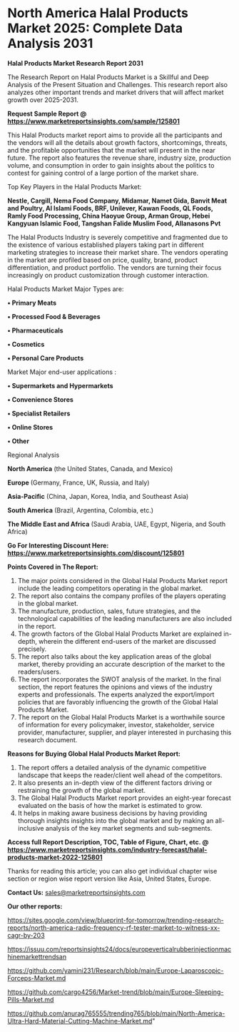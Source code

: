 # North America Halal Products Market 2025: Complete Data Analysis 2031

<strong>Halal Products Market Research Report 2031</strong>

The Research Report on Halal Products Market is a Skillful and Deep Analysis of the Present Situation and Challenges. This research report also analyzes other important trends and market drivers that will affect market growth over 2025-2031.

<strong>Request Sample Report @ <a href=https://www.marketreportsinsights.com/sample/125801>https://www.marketreportsinsights.com/sample/125801</a></strong>

This Halal Products market report aims to provide all the participants and the vendors will all the details about growth factors, shortcomings, threats, and the profitable opportunities that the market will present in the near future. The report also features the revenue share, industry size, production volume, and consumption in order to gain insights about the politics to contest for gaining control of a large portion of the market share.

Top Key Players in the Halal Products Market:

<strong>Nestle, Cargill, Nema Food Company, Midamar, Namet Gida, Banvit Meat and Poultry, Al Islami Foods, BRF, Unilever, Kawan Foods, QL Foods, Ramly Food Processing, China Haoyue Group, Arman Group, Hebei Kangyuan Islamic Food, Tangshan Falide Muslim Food, Allanasons Pvt</strong>

The Halal Products Industry is severely competitive and fragmented due to the existence of various established players taking part in different marketing strategies to increase their market share. The vendors operating in the market are profiled based on price, quality, brand, product differentiation, and product portfolio. The vendors are turning their focus increasingly on product customization through customer interaction.

Halal Products Market Major Types are:

<strong>• Primary Meats

• Processed Food & Beverages

• Pharmaceuticals

• Cosmetics

• Personal Care Products</strong>

Market Major end-user applications :

<strong>• Supermarkets and Hypermarkets

• Convenience Stores

• Specialist Retailers

• Online Stores

• Other</strong>

Regional Analysis

</u><strong><b>North America</b></strong> (the United States, Canada, and Mexico)

<strong><b>Europe </b></strong>(Germany, France, UK, Russia, and Italy)

<strong><b>Asia-Pacific</b></strong> (China, Japan, Korea, India, and Southeast Asia)

<strong><b>South America</b></strong> (Brazil, Argentina, Colombia, etc.)

<strong><b>The Middle East and Africa</b></strong> (Saudi Arabia, UAE, Egypt, Nigeria, and South Africa)

<strong>Go For Interesting Discount Here: <a href=https://www.marketreportsinsights.com/discount/125801>https://www.marketreportsinsights.com/discount/125801</a></strong>

<strong>Points Covered in The Report:</strong>
<ol>
  <li>The major points considered in the Global Halal Products Market report include the leading competitors operating in the global market.</li>
  <li>The report also contains the company profiles of the players operating in the global market.</li>
  <li>The manufacture, production, sales, future strategies, and the technological capabilities of the leading manufacturers are also included in the report.</li>
  <li>The growth factors of the Global Halal Products Market are explained in-depth, wherein the different end-users of the market are discussed precisely.</li>
  <li>The report also talks about the key application areas of the global market, thereby providing an accurate description of the market to the readers/users.</li>
  <li>The report incorporates the SWOT analysis of the market. In the final section, the report features the opinions and views of the industry experts and professionals. The experts analyzed the export/import policies that are favorably influencing the growth of the Global Halal Products Market.</li>
  <li>The report on the Global Halal Products Market is a worthwhile source of information for every policymaker, investor, stakeholder, service provider, manufacturer, supplier, and player interested in purchasing this research document.</li>
</ol>
<strong>Reasons for Buying Global Halal Products Market Report:</strong>

<ol>
  <li>The report offers a detailed analysis of the dynamic competitive landscape that keeps the reader/client well ahead of the competitors.</li>
  <li>It also presents an in-depth view of the different factors driving or restraining the growth of the global market.</li>
  <li>The Global Halal Products Market report provides an eight-year forecast evaluated on the basis of how the market is estimated to grow.</li>
  <li>It helps in making aware business decisions by having providing thorough insights insights into the global market and by making an all-inclusive analysis of the key market segments and sub-segments.</li>
</ol>
<strong>Access full Report Description, TOC, Table of Figure, Chart, etc. @ <a href=https://www.marketreportsinsights.com/industry-forecast/halal-products-market-2022-125801>https://www.marketreportsinsights.com/industry-forecast/halal-products-market-2022-125801</a></strong>


Thanks for reading this article; you can also get individual chapter wise section or region wise report version like Asia, United States, Europe.

<strong>Contact Us:</strong>
sales@marketreportsinsights.com

<strong>Our other reports:</strong>

<a href=https://sites.google.com/view/blueprint-for-tomorrow/trending-research-reports/north-america-radio-frequency-rf-tester-market-to-witness-xx-cagr-by-203>https://sites.google.com/view/blueprint-for-tomorrow/trending-research-reports/north-america-radio-frequency-rf-tester-market-to-witness-xx-cagr-by-203</a>

<a href=https://issuu.com/reportsinsights24/docs/europeverticalrubberinjectionmachinemarkettrendsan>https://issuu.com/reportsinsights24/docs/europeverticalrubberinjectionmachinemarkettrendsan</a>

<a href=https://github.com/yamini231/Research/blob/main/Europe-Laparoscopic-Forceps-Market.md>https://github.com/yamini231/Research/blob/main/Europe-Laparoscopic-Forceps-Market.md</a>

<a href=https://github.com/cargo4256/Market-trend/blob/main/Europe-Sleeping-Pills-Market.md>https://github.com/cargo4256/Market-trend/blob/main/Europe-Sleeping-Pills-Market.md</a>

<a href=https://github.com/anurag765555/trending765/blob/main/North-America-Ultra-Hard-Material-Cutting-Machine-Market.md>https://github.com/anurag765555/trending765/blob/main/North-America-Ultra-Hard-Material-Cutting-Machine-Market.md</a>"
